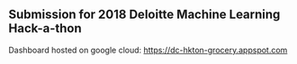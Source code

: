## Submission for 2018 Deloitte Machine Learning Hack-a-thon

Dashboard hosted on google cloud: https://dc-hkton-grocery.appspot.com
